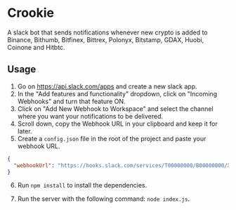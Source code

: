 # Crookie
A slack bot that sends notifications whenever new crypto is added to Binance, Bithumb, Bitfinex, Bittrex, Polonyx, Bitstamp, GDAX, Huobi, Coinone and Hitbtc.

## Usage

1. Go on https://api.slack.com/apps and create a new slack app.
2. In the "Add features and functionality" dropdown, click on "Incoming Webhooks" and turn that feature ON.
3. Click on "Add New Webhook to Workspace" and select the channel where you want your notifications to be delivered.
4. Scroll down, copy the Webhook URL in your clipboard and keep it for later.
5. Create a `config.json` file in the root of the project and paste your webhook URL.

```json
{
  "webhookUrl": "https://hooks.slack.com/services/T00000000/B00000000/XXXXXXXXXXXXXXXXXXXXXXXX"
}
```

6. Run `npm install` to install the dependencies.

7. Run the server with the following command: `node index.js`.
